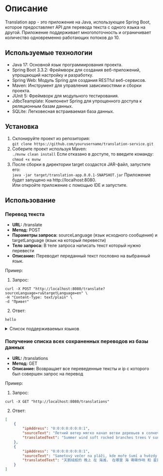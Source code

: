 # Описание
Translation app - это приложение на Java, использующее Spring Boot, которое предоставляет API для перевода текста с одного языка на другой. Приложение поддерживает многопоточность и ограничивает количество одновременно работающих потоков до 10.
## Используемые технологии
* Java 17: Основной язык программирования проекта.
* Spring Boot 3.3.2: Фреймворк для создания веб-приложений, упрощающий настройку и разработку.
* Spring Web: Модуль Spring для создания RESTful веб-сервисов.
* Maven: Инструмент для управления зависимостями и сборки проекта.
* JUnit 5: Фреймворк для модульного тестирования.
* JdbcTeamplate: Компонент Spring для упрощенного доступа к реляционным базам данных.
* SQLite: Легковесная встраиваемая база данных.
## Установка
1. Склонируйте проект из репозитория:  
` git clone https://github.com/yourusername/translation-service.git `
2. Соберите проект используя Maven:  
`./mvnw clean install`
Если отказано в доступе, то введите команду: `chmod +x mvnw`
4. После сборки в директории target создастся JAR-файл, запустите его:  
`java -jar target/translation-app.0.0.1-SNAPSHOT.jar`
Приложение будет запущено на http://localhost:8080.  
Или откройте приложение с помощью IDE и запустите.
## Использование
### Перевод текста
* **URL:** /translate
* **Метод:** POST
* **Параметры запроса:** sourceLanguage (язык исходного сообщения) и targetLanguage (язык на который перевести)
* **Тело запроса:** В теле запроса написать текст который нужно перевести
* **Описание:** Переводит переданный текст пословно на выбранный язык.

Пример:
1. Запрос:
```curl
curl -X POST "http://localhost:8080/translate?sourceLanguage=ru&targetLanguage=en" \
-H "Content-Type: text/plain" \
-d "Привет"
```
2. Ответ:
```curl
hello
```
<details>
  <summary>Список поддерживаемых языков</summary>
  <ul>
    <li>af: afrikaans</li>
    <li>sq: albanian</li>
    <li>am: amharic</li>
    <li>ar: arabic</li>
    <li>hy: armenian</li>
    <li>az: azerbaijani</li>
    <li>eu: basque</li>
    <li>be: belarusian</li>
    <li>bn: bengali</li>
    <li>bs: bosnian</li>
    <li>bg: bulgarian</li>
    <li>ca: catalan</li>
    <li>ceb: cebuano</li>
    <li>ny: chichewa</li>
    <li>zh-cn: chinese (simplified)</li>
    <li>zh-tw: chinese (traditional)</li>
    <li>co: corsican</li>
    <li>hr: croatian</li>
    <li>cs: czech</li>
    <li>da: danish</li>
    <li>nl: dutch</li>
    <li>en: english</li>
    <li>eo: esperanto</li>
    <li>et: estonian</li>
    <li>tl: filipino</li>
    <li>fi: finnish</li>
    <li>fr: french</li>
    <li>fy: frisian</li>
    <li>gl: galician</li>
    <li>ka: georgian</li>
    <li>de: german</li>
    <li>el: greek</li>
    <li>gu: gujarati</li>
    <li>ht: haitian creole</li>
    <li>ha: hausa</li>
    <li>haw: hawaiian</li>
    <li>iw: hebrew</li>
    <li>he: hebrew</li>
    <li>hi: hindi</li>
    <li>hmn: hmong</li>
    <li>hu: hungarian</li>
    <li>is: icelandic</li>
    <li>ig: igbo</li>
    <li>id: indonesian</li>
    <li>ga: irish</li>
    <li>it: italian</li>
    <li>ja: japanese</li>
    <li>jw: javanese</li>
    <li>kn: kannada</li>
    <li>kk: kazakh</li>
    <li>km: khmer</li>
    <li>ko: korean</li>
    <li>ku: kurdish (kurmanji)</li>
    <li>ky: kyrgyz</li>
    <li>lo: lao</li>
    <li>la: latin</li>
    <li>lv: latvian</li>
    <li>lt: lithuanian</li>
    <li>lb: luxembourgish</li>
    <li>mk: macedonian</li>
    <li>mg: malagasy</li>
    <li>ms: malay</li>
    <li>ml: malayalam</li>
    <li>mt: maltese</li>
    <li>mi: maori</li>
    <li>mr: marathi</li>
    <li>mn: mongolian</li>
    <li>my: myanmar (burmese)</li>
    <li>ne: nepali</li>
    <li>no: norwegian</li>
    <li>or: odia</li>
    <li>ps: pashto</li>
    <li>fa: persian</li>
    <li>pl: polish</li>
    <li>pt: portuguese</li>
    <li>pa: punjabi</li>
    <li>ro: romanian</li>
    <li>ru: russian</li>
    <li>sm: samoan</li>
    <li>gd: scots gaelic</li>
    <li>sr: serbian</li>
    <li>st: sesotho</li>
    <li>sn: shona</li>
    <li>sd: sindhi</li>
    <li>si: sinhala</li>
    <li>sk: slovak</li>
    <li>sl: slovenian</li>
    <li>so: somali</li>
    <li>es: spanish</li>
    <li>su: sundanese</li>
    <li>sw: swahili</li>
    <li>sv: swedish</li>
    <li>tg: tajik</li>
    <li>ta: tamil</li>
    <li>te: telugu</li>
    <li>th: thai</li>
    <li>tr: turkish</li>
    <li>uk: ukrainian</li>
    <li>ur: urdu</li>
    <li>ug: uyghur</li>
    <li>uz: uzbek</li>
    <li>vi: vietnamese</li>
    <li>cy: welsh</li>
    <li>xh: xhosa</li>
    <li>yi: yiddish</li>
    <li>yo: yoruba</li>
    <li>zu: zulu</li>
  </ul>
</details>

### Получение списка всех сохраненных переводов из базы данных

* **URL:** /translations
* **Метод:** GET
* **Описание:** Возвращает все переведенные тексты и ip с которого был совершен запрос на перевод

Пример:  
1. Запрос:
```curl
curl -X GET "http://localhost:8080/translations"
```
2. Ответ:
```json
[
    {
        "ipAddress": "0:0:0:0:0:0:0:1",
        "sourceText": "Летний ветер мягко качал ветви деревьев в солнечном саду.",
        "translatedText": "Summer wind soft rocked branches trees V sunny garden."
    },
    {
        "ipAddress": "0:0:0:0:0:0:0:1",
        "sourceText": "Sametový večer na pláži, kde moře šumí a hvězdy třpytí se na obloze nad námi.",
        "translatedText": "天鹅绒般的 晚上 在 海滩， 在哪里 海 嘶嘶作响 和 星星 闪光 和 在 天空 超过 我们。"
    }
]
```
